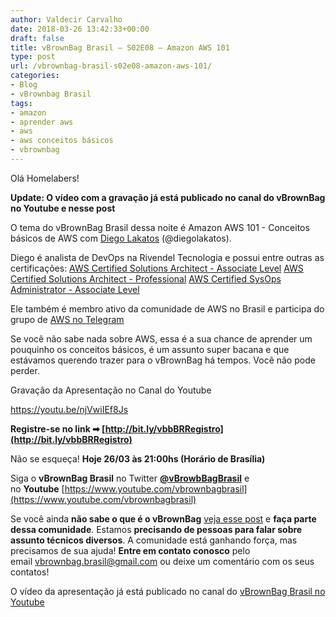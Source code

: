 ```yaml
---
author: Valdecir Carvalho
date: 2018-03-26 13:42:33+00:00
draft: false
title: vBrownBag Brasil – S02E08 – Amazon AWS 101
type: post
url: /vbrownbag-brasil-s02e08-amazon-aws-101/
categories:
- Blog
- vBrownbag Brasil
tags:
- amazon
- aprender aws
- aws
- aws conceitos básicos
- vbrownbag
---
```


Olá Homelabers!

**Update: O vídeo com a gravação já está publicado no canal do vBrownBag no Youtube e nesse post**

O tema do vBrownBag Brasil dessa noite é Amazon AWS 101 - Conceitos básicos de AWS com [Diego Lakatos](https://www.linkedin.com/in/diego-ver%C3%ADssimo-lakatos-42472460/) (@diegolakatos).

Diego é analista de DevOps na Rivendel Tecnologia e possui entre outras as certificações:
[AWS Certified Solutions Architect - Associate Level](https://aws.amazon.com/pt/certification/certified-solutions-architect-associate/)
[AWS Certified Solutions Architect - Professional](https://aws.amazon.com/pt/certification/certified-solutions-architect-professional/)
[AWS Certified SysOps Administrator - Associate Level](https://aws.amazon.com/pt/certification/certified-sysops-admin-associate/)

Ele também é membro ativo da comunidade de AWS no Brasil e participa do grupo de [AWS no Telegram](https://t.me/awsbrasil)

Se você não sabe nada sobre AWS, essa é a sua chance de aprender um pouquinho os conceitos básicos, é um assunto super bacana e que estávamos querendo trazer para o vBrownBag há tempos. Você não pode perder.

Gravação da Apresentação no Canal do Youtube

https://youtu.be/njVwiIEf8Js

**Registre-se no link ➡ [http://bit.ly/vbbBRRegistro](http://bit.ly/vbbBRRegistro)**

Não se esqueça! **Hoje 26/03 às 21:00hs (Horário de Brasília)**

Siga o **vBrownBag Brasil** no Twitter **[@vBrowbBagBrasil](https://twitter.com/vBrowbBagBrasil)** e no **Youtube** [https://www.youtube.com/vbrownbagbrasil](https://www.youtube.com/vbrownbagbrasil)

Se você ainda **não sabe o que é o vBrownBag** [veja esse post](http://homelaber.com.br/comunidade-vbrownbag-chega-ao-brasil-com-conteudo-em-portugues/) e **faça parte dessa comunidade**. Estamos **precisando de pessoas para falar sobre assunto técnicos diversos**. A comunidade está ganhando força, mas precisamos de sua ajuda! **Entre em contato conosco** pelo email vbrownbag.brasil@gmail.com ou deixe um comentário com os seus contatos!

O vídeo da apresentação já está publicado no canal do [vBrownBag Brasil no Youtube](https://www.youtube.com/vbrownbagbrasil)
